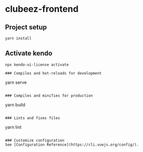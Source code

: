 # clubeez-frontend

## Project setup
```
yarn install
```

## Activate kendo
```
npx kendo-ui-license activate

### Compiles and hot-reloads for development
```
yarn serve
```

### Compiles and minifies for production
```
yarn build
```

### Lints and fixes files
```
yarn lint
```

### Customize configuration
See [Configuration Reference](https://cli.vuejs.org/config/).
